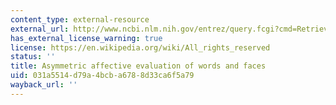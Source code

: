 ```yaml
---
content_type: external-resource
external_url: http://www.ncbi.nlm.nih.gov/entrez/query.fcgi?cmd=Retrieve&db=PubMed&dopt=Citation&list_uids=9061894
has_external_license_warning: true
license: https://en.wikipedia.org/wiki/All_rights_reserved
status: ''
title: Asymmetric affective evaluation of words and faces
uid: 031a5514-d79a-4bcb-a678-8d33ca6f5a79
wayback_url: ''
---
```

